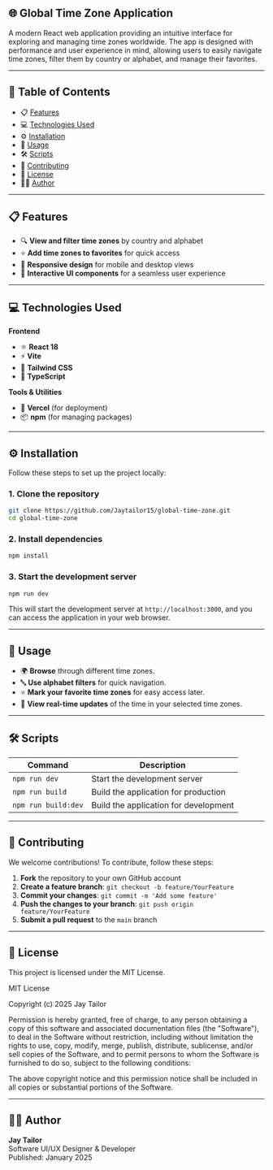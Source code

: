 ## 🌐 Global Time Zone Application

A modern React web application providing an intuitive interface for exploring and managing time zones worldwide. The app is designed with performance and user experience in mind, allowing users to easily navigate time zones, filter them by country or alphabet, and manage their favorites.

---

## 📑 Table of Contents

- 📋 [Features](#features)
- 💻 [Technologies Used](#technologies-used)
- ⚙️ [Installation](#installation)
- 📱 [Usage](#usage)
- 🛠️ [Scripts](#scripts)
- 🤝 [Contributing](#contributing)
- 📄 [License](#license)
- 👨‍💻 [Author](#author)

---

## 📋 Features

- 🔍 **View and filter time zones** by country and alphabet
- ⭐ **Add time zones to favorites** for quick access
- 📱 **Responsive design** for mobile and desktop views
- 🎯 **Interactive UI components** for a seamless user experience

---

## 💻 Technologies Used

**Frontend**

- ⚛️ **React 18**
- ⚡ **Vite**
- 🎨 **Tailwind CSS**
- 🔷 **TypeScript**

**Tools & Utilities**

- 🚀 **Vercel** (for deployment)
- 📦 **npm** (for managing packages)

---

## ⚙️ Installation

Follow these steps to set up the project locally:

### 1. Clone the repository

```bash
git clone https://github.com/Jaytailor15/global-time-zone.git
cd global-time-zone
```

### 2. Install dependencies

```bash
npm install
```

### 3. Start the development server

```bash
npm run dev
```

This will start the development server at `http://localhost:3000`, and you can access the application in your web browser.

---

## 📱 Usage

- 🌍 **Browse** through different time zones.
- 🔤 **Use alphabet filters** for quick navigation.
- ⭐ **Mark your favorite time zones** for easy access later.
- 🔄 **View real-time updates** of the time in your selected time zones.

---

## 🛠️ Scripts

| **Command**       | **Description**                       |
| ----------------- | ------------------------------------- |
| `npm run dev`     | Start the development server         |
| `npm run build`   | Build the application for production |
| `npm run build:dev`| Build the application for development|

---

## 🤝 Contributing

We welcome contributions! To contribute, follow these steps:

1. **Fork** the repository to your own GitHub account
2. **Create a feature branch**: `git checkout -b feature/YourFeature`
3. **Commit your changes**: `git commit -m 'Add some feature'`
4. **Push the changes to your branch**: `git push origin feature/YourFeature`
5. **Submit a pull request** to the `main` branch

---

## 📄 License

This project is licensed under the MIT License.

MIT License

Copyright (c) 2025 Jay Tailor

Permission is hereby granted, free of charge, to any person obtaining a copy of this software and associated documentation files (the "Software"), to deal in the Software without restriction, including without limitation the rights to use, copy, modify, merge, publish, distribute, sublicense, and/or sell copies of the Software, and to permit persons to whom the Software is furnished to do so, subject to the following conditions:

The above copyright notice and this permission notice shall be included in all copies or substantial portions of the Software.

---

## 👨‍💻 Author

**Jay Tailor**  
Software UI/UX Designer & Developer  
Published: January 2025

